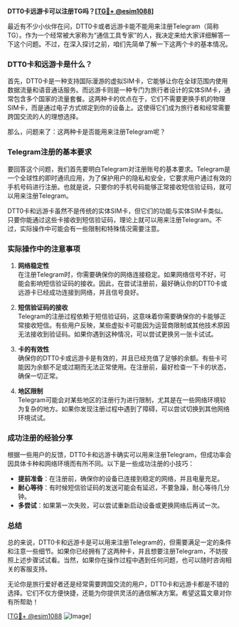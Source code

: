 **DTT0卡远游卡可以注册TG吗？[[TG💪+ @esim1088](https://t.me/s/esim1088)]**

最近有不少小伙伴在问，DTT0卡或者远游卡能不能用来注册Telegram（简称TG）。作为一个经常被大家称为“通信工具专家”的人，我决定来给大家详细解答一下这个问题。不过，在深入探讨之前，咱们先简单了解一下这两个卡的基本情况。

### DTT0卡和远游卡是什么？

首先，DTT0卡是一种支持国际漫游的虚拟SIM卡，它能够让你在全球范围内使用数据流量和语音通话服务。而远游卡则是一种专门为旅行者设计的实体SIM卡，通常包含多个国家的流量套餐。这两种卡的优点在于，它们不需要更换手机的物理SIM卡，而是通过电子方式绑定到你的设备上。这使得它们成为旅行者和经常需要跨国交流的人的理想选择。

那么，问题来了：这两种卡是否能用来注册Telegram呢？

### Telegram注册的基本要求

要回答这个问题，我们首先要明白Telegram对注册账号的基本要求。Telegram是一个全球性的即时通讯应用，为了保护用户的隐私和安全，它要求用户通过有效的手机号码进行注册。也就是说，只要你的手机号码能够正常接收短信验证码，就可以用来注册Telegram。

DTT0卡和远游卡虽然不是传统的实体SIM卡，但它们的功能与实体SIM卡类似。只要你能通过这些卡接收到短信验证码，理论上就可以用来注册Telegram。不过，实际操作中可能会有一些限制和特殊情况需要注意。

### 实际操作中的注意事项

1. **网络稳定性**  
   在注册Telegram时，你需要确保你的网络连接稳定。如果网络信号不好，可能会影响短信验证码的接收。因此，在尝试注册前，最好确认你的DTT0卡或远游卡已经成功连接到网络，并且信号良好。

2. **短信验证码的接收**  
   Telegram的注册过程依赖于短信验证码，这意味着你需要确保你的卡能够正常接收短信。有些用户反映，某些虚拟卡可能因为运营商限制或其他技术原因无法接收到验证码。如果你遇到这种情况，可以尝试更换另一张卡试试。

3. **卡的有效性**  
   确保你的DTT0卡或远游卡是有效的，并且已经充值了足够的余额。有些卡可能因为余额不足或过期而无法正常使用。在注册前，最好检查一下卡的状态，确保一切正常。

4. **地区限制**  
   Telegram可能会对某些地区的注册行为进行限制，尤其是在一些网络环境较为复杂的地方。如果你发现注册过程中遇到了障碍，可以尝试切换到其他网络环境试试。

### 成功注册的经验分享

根据一些用户的反馈，DTT0卡和远游卡确实可以用来注册Telegram，但成功率会因具体卡种和网络环境而有所不同。以下是一些成功注册的小技巧：

- **提前准备**：在注册前，确保你的设备已连接到稳定的网络，并且电量充足。
- **耐心等待**：有时候短信验证码的发送可能会有延迟，不要急躁，耐心等待几分钟。
- **多尝试**：如果第一次失败，可以尝试重新启动设备或更换网络后再试一次。

### 总结

总的来说，DTT0卡和远游卡是可以用来注册Telegram的，但需要满足一定的条件和注意一些细节。如果你已经拥有了这两种卡，并且想要注册Telegram，不妨按照上述步骤试试看。当然，如果你在操作过程中遇到任何问题，也可以随时咨询相关的客服支持。

无论你是旅行爱好者还是经常需要跨国交流的用户，DTT0卡和远游卡都是不错的选择。它们不仅方便快捷，还能为你提供灵活的通信解决方案。希望这篇文章对你有所帮助！

[[TG💪+ @esim1088](https://t.me/s/esim1088) ![Image](https://i.postimg.cc/4NQfJmqS/Snipaste-2025-05-13-00-14-12.png)]